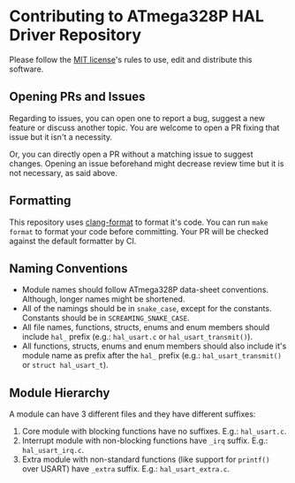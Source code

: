 # Contributing to ATmega328P HAL Driver Repository

Please follow the [MIT license](LICENSE)'s rules to use, edit and distribute
this software.

## Opening PRs and Issues

Regarding to issues, you can open one to report a bug, suggest a new feature or
discuss another topic. You are welcome to open a PR fixing that issue but it
isn't a necessity.

Or, you can directly open a PR without a matching issue to suggest changes.
Opening an issue beforehand might decrease review time but it is not necessary,
as said above.

## Formatting

This repository uses [clang-format](https://clang.llvm.org/docs/ClangFormat.html)
to format it's code. You can run `make format` to format your code before
committing. Your PR will be checked against the default formatter by CI.

## Naming Conventions

* Module names should follow ATmega328P data-sheet conventions. Although, longer
  names might be shortened.
* All of the namings should be in `snake_case`, except for the constants.
  Constants should be in `SCREAMING_SNAKE_CASE`.
* All file names, functions, structs, enums and enum members should include
  `hal_` prefix (e.g.: `hal_usart.c` or `hal_usart_transmit()`).
* All functions, structs, enums and enum members should also include it's module
  name as prefix after the `hal_` prefix (e.g.: `hal_usart_transmit()` or
  `struct hal_usart_t`).

## Module Hierarchy

A module can have 3 different files and they have different suffixes:

1. Core module with blocking functions have no suffixes. E.g.: `hal_usart.c`.
2. Interrupt module with non-blocking functions have `_irq` suffix. E.g.:
   `hal_usart_irq.c`.
3. Extra module with non-standard functions (like support for `printf()` over
   USART) have `_extra` suffix. E.g.: `hal_usart_extra.c`.
